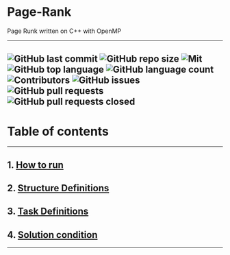 # Page-Rank
Page Runk written on C++ with OpenMP

---

[//]: # ([![Build Status]&#40;https://github.com/danila12315454/HW-Card-Game/actions/workflows/CI.yml/badge.svg&#41;]&#40;https://github.com/danila12315454/HW-Card-Game/actions/workflows/CI.yml/badge.svg&#41;)
[//]: # ([![Qodana Status]&#40;https://img.shields.io/badge/Qodana-Passed-green?logo=quizlet&#41;]&#40;https://github.com/danila12315454/HW-Card-Game/actions?query=workflow%3AQodana&#41;)
![GitHub last commit](https://img.shields.io/github/last-commit/danila12315454/Page-Rank?logo=git)
![GitHub repo size](https://img.shields.io/github/repo-size/danila12315454/Page-Rank?logo=files)
![Mit](https://img.shields.io/github/license/danila12315454/Page-Rank?logo=gitbook)
![GitHub top language](https://img.shields.io/github/languages/top/danila12315454/Page-Rank?logo=openmediavault)
![GitHub language count](https://img.shields.io/github/languages/count/danila12315454/Page-Rank?logo=codeium)
![Contributors](https://img.shields.io/github/contributors/danila12315454/Page-Rank?logo=cyberdefenders)
![GitHub issues](https://img.shields.io/github/issues/danila12315454/Page-Rank?logo=github)
![GitHub pull requests](https://img.shields.io/github/issues-pr/danila12315454/Page-Rank?logo=github)
![GitHub pull requests closed](https://img.shields.io/github/issues-pr-closed/danila12315454/Page-Rank?logo=github)
---

# Table of contents

---

## 1. [How to run](#How-to-run)

## 2. [Structure Definitions](#Structure-Definitions)

## 3. [Task Definitions](assets/TaskDefinitions.md)

## 4. [Solution condition](#Solution-condition)

---